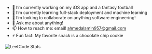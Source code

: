 <!--
**ahmedalaminn/ahmedalaminn** is a ✨ _special_ ✨ repository because its `README.md` (this file) appears on your GitHub profile.

Here are some ideas to get you started:
-->
- 🔭 I’m currently working on my iOS app and a fantasy football 
- 🌱 I’m currently learning full-stack deployment and machine learning
- 👯 I’m looking to collaborate on anything software engineering!
- 💬 Ask me about anything!
- 📫 How to reach me: email! ahmedalamin957@gmail.com
- ⚡ Fun fact: My favorite snack is a chocolate chip cookie

![LeetCode Stats](https://leetcard.jacoblin.cool/ahmedalaminn?theme=dark&font=Nobile&ext=heatmap)

